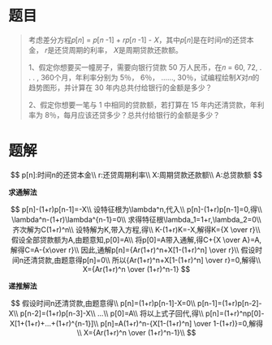 # 题目

> 考虑差分方程𝑝[𝑛] = 𝑝[𝑛 -1] + 𝑟𝑝[𝑛 -1] - 𝑋，其中𝑝[𝑛]是在时间𝑛的还贷本金， 𝑟是还贷周期的利率， 𝑋是周期贷款还款额。
> 
> 1、假定你想要买一幢房子，需要向银行贷款 50 万人民币，在𝑛 = 60, 72, . . . , 360个月，年利率分别为 5％， 6％， ……, 30％，试编程绘制𝑋对𝑛的趋势图形，并计算在 30 年内总共付给银行的金额是多少？
> 
> 2、假定你想要一笔与 1 中相同的贷款额，若打算在 15 年内还清贷款，年利率为 8％，每月应该还贷多少？总共付给银行的金额是多少？

# 题解

$$
p[n]:时间n的还贷本金\\
r:还贷周期利率\\
X:周期贷款还款额\\
A:总贷款额
$$

**求通解法**

$$
p[n]-(1+r)p[n-1]=-X\\
设特征根为\lambda^n,代入\\
p[n]-(1+r)p[n-1]=0,得\\
\lambda^n-(1+r)\lambda^{n-1}=0\\
求得特征根\lambda_1=1+r,\lambda_2=0\\
齐次解为C(1+r)^n\\
设特解为K,带入方程,得\\
K-(1+r)K=-X,解得K={X \over r}\\
假设全部贷款额为A,由题意知,p[0]=A\\
将p[0]=A带入通解,得C+{X \over A}=A,解得C=A-{x\over r}\\
因此,通解p[n]={Ar(1+r)^n+X[1-(1+r)^n] \over r}\\
假设时间n还清贷款,由题意得p[n]=0\\
所以{Ar(1+r)^n+X[1-(1+r)^n] \over r}=0,解得\\
X={Ar(1+r)^n \over (1+r)^n-1}
$$

**递推解法**

$$
假设时间n还清贷款,由题意得\\
p[n]=(1+r)p[n-1]-X=0\\
p[n-1]=(1+r)p[n-2]-X\\
p[n-2]=(1+r)p[n-3]-X\\
...\\
p[0]=A\\
将以上式子回代,得\\
p[n]=(1+r)^np[0]-X[1+(1+r)+...+(1+r)^{n-1}]\\
p[n]=A(1+r)^n-{X[1-(1+r)^n] \over 1-(1+r)}=0,解得\\
X={Ar(1+r)^n \over (1+r)^n-1}\\
$$
